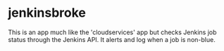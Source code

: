 # jenkinsbroke

This is an app much like the 'cloudservices' app but checks Jenkins job status 
through the Jenkins API. It alerts and log when a job is non-blue.